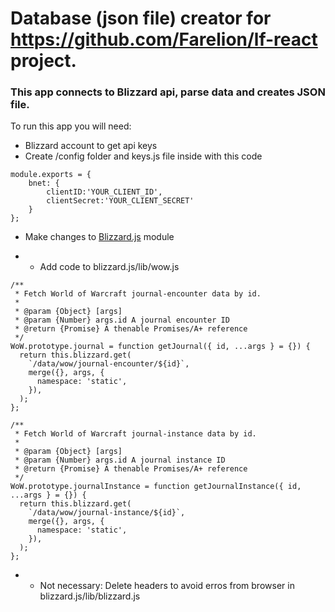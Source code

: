 # Database (json file) creator for https://github.com/Farelion/lf-react project.

### This app connects to Blizzard api, parse data and creates JSON file.

To run this app you will need:
- Blizzard account to get api keys
- Create /config folder and keys.js file inside with this code
```node
module.exports = {
    bnet: {
        clientID:'YOUR_CLIENT_ID',
        clientSecret:'YOUR_CLIENT_SECRET'
    }
};
```
- Make changes to [Blizzard.js](https://github.com/benweier/blizzard.js/tree/master) module

- - Add code to blizzard.js/lib/wow.js
```node
/**
 * Fetch World of Warcraft journal-encounter data by id.
 *
 * @param {Object} [args]
 * @param {Number} args.id A journal encounter ID
 * @return {Promise} A thenable Promises/A+ reference
 */
WoW.prototype.journal = function getJournal({ id, ...args } = {}) {
  return this.blizzard.get(
    `/data/wow/journal-encounter/${id}`,
    merge({}, args, {
      namespace: 'static',
    }),
  );
};

/**
 * Fetch World of Warcraft journal-instance data by id.
 *
 * @param {Object} [args]
 * @param {Number} args.id A journal instance ID
 * @return {Promise} A thenable Promises/A+ reference
 */
WoW.prototype.journalInstance = function getJournalInstance({ id, ...args } = {}) {
  return this.blizzard.get(
    `/data/wow/journal-instance/${id}`,
    merge({}, args, {
      namespace: 'static',
    }),
  );
};

```

- - Not necessary: Delete headers to avoid erros from browser in blizzard.js/lib/blizzard.js
